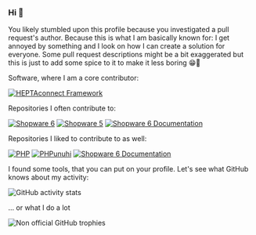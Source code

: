 ### Hi 👋

You likely stumbled upon this profile because you investigated a pull request's author.
Because this is what I am basically known for: I get annoyed by something and I look on how I can create a solution for everyone.
Some pull request descriptions might be a bit exaggerated but this is just to add some spice to it to make it less boring 😁🎉

Software, where I am a core contributor:

[![HEPTAconnect Framework](https://github-readme-stats.vercel.app/api/pin/?username=HEPTACOM&repo=heptaconnect-framework)](https://github.com/HEPTACOM/heptaconnect-framework)

Repositories I often contribute to:

[![Shopware 6](https://github-readme-stats.vercel.app/api/pin/?username=shopware&repo=platform)](https://github.com/shopware/platform)
[![Shopware 5](https://github-readme-stats.vercel.app/api/pin/?username=shopware&repo=shopware)](https://github.com/shopware/shopware)
[![Shopware 6 Documentation](https://github-readme-stats.vercel.app/api/pin/?username=shopware&repo=docs)](https://github.com/shopware/docs)

Repositories I liked to contribute to as well:

[![PHP](https://github-readme-stats.vercel.app/api/pin/?username=php&repo=php-src)](https://github.com/php/php-src/)
[![PHPunuhi](https://github-readme-stats.vercel.app/api/pin/?username=boxblinkracer&repo=phpunuhi)](https://github.com/boxblinkracer/phpunuhi/)
[![Shopware 6 Documentation](https://github-readme-stats.vercel.app/api/pin/?username=mollie&repo=Shopware6)](https://github.com/mollie/Shopware6/)

I found some tools, that you can put on your profile. Let's see what GitHub knows about my activity:

![GitHub activity stats](https://github-readme-stats.vercel.app/api?username=JoshuaBehrens&show_icons=true&count_private=true&theme=city_lights)

… or what I do a lot

![Non official GitHub trophies](https://github-profile-trophy.vercel.app/?username=JoshuaBehrens&column=3&margin-w=15&margin-h=15&theme=onestar&rank=-C,-B)
